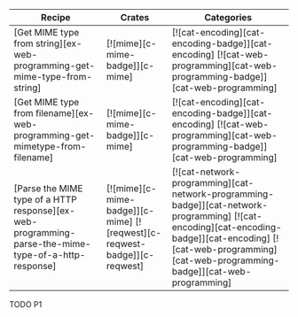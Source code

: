 | Recipe | Crates | Categories |
|--------|--------|------------|
| [Get MIME type from string][ex-web-programming-get-mime-type-from-string] | [![mime][c-mime-badge]][c-mime] | [![cat-encoding][cat-encoding-badge]][cat-encoding] [![cat-web-programming][cat-web-programming-badge]][cat-web-programming] |
| [Get MIME type from filename][ex-web-programming-get-mimetype-from-filename] | [![mime][c-mime-badge]][c-mime] | [![cat-encoding][cat-encoding-badge]][cat-encoding] [![cat-web-programming][cat-web-programming-badge]][cat-web-programming] |
| [Parse the MIME type of a HTTP response][ex-web-programming-parse-the-mime-type-of-a-http-response] | [![mime][c-mime-badge]][c-mime] [![reqwest][c-reqwest-badge]][c-reqwest] | [![cat-network-programming][cat-network-programming-badge]][cat-network-programming] [![cat-encoding][cat-encoding-badge]][cat-encoding] [![cat-web-programming][cat-web-programming-badge]][cat-web-programming] |

<div class="hidden">
TODO P1
</div>
